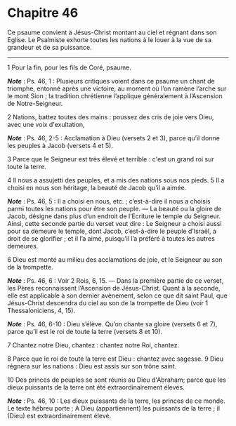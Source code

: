 # Chapitre 46

Ce psaume convient à Jésus-Christ montant au ciel et régnant dans son Eglise.
Le Psalmiste exhorte toutes les nations à le louer à la vue de sa grandeur et de sa puissance.

***

1 Pour la fin, pour les fils de Coré, psaume.

***Note*** :  Ps. 46, 1 : Plusieurs critiques voient dans ce psaume un chant de triomphe, entonné après une victoire, au moment où l’on ramène l’arche sur le mont Sion ; la tradition chrétienne l’applique généralement à l’Ascension de Notre-Seigneur.


2 Nations, battez toutes des mains : poussez des cris de joie vers Dieu, avec une voix d'exultation,

***Note*** :  Ps. 46, 2-5 : Acclamation à Dieu (versets 2 et 3), parce qu’il donne les peuples à Jacob (versets 4 et 5).

3 Parce que le Seigneur est très élevé et terrible : c'est un grand roi sur toute la terre.


4 Il nous a assujetti des peuples, et a mis des nations sous nos pieds. 5 Il a choisi en nous son héritage, la beauté de Jacob qu'il a aimée.

***Note*** :  Ps. 46, 5 : Il a choisi en nous, etc. ; c’est-à-dire il nous a choisis parmi toutes les nations pour être son peuple. ― La beauté ou la gloire de Jacob, désigne dans plus d’un endroit de l’Ecriture le temple du Seigneur. Ainsi, cette seconde partie du verset veut dire : Le Seigneur a choisi aussi pour sa demeure le temple, dont Jacob, c’est-à-dire le peuple d’Israël, a droit de se glorifier ; et il l’a aimé, puisqu’il l’a préféré à toutes les autres demeures.


6 Dieu est monté au milieu des acclamations de joie, et le Seigneur au son de la trompette.

***Note*** :  Ps. 46, 6 : Voir 2 Rois, 6, 15. ― Dans la première partie de ce verset, les Pères reconnaissent l’Ascension de Jésus-Christ. Quant à la seconde, elle est applicable à son dernier avènement, selon ce que dit saint Paul, que Jésus-Christ descendra du ciel au son de la trompette de Dieu (voir 1 Thessaloniciens, 4, 15).

***Note*** :  Ps. 46, 6-10 : Dieu s’élève. Qu’on chante sa gloire (versets 6 et 7), parce qu’il est le roi de toute la terre (versets 8 et 10).

7 Chantez notre Dieu, chantez : chantez notre Roi, chantez.


8 Parce que le roi de toute la terre est Dieu : chantez avec sagesse. 9 Dieu régnera sur les nations : Dieu est assis sur son trône saint.


10 Des princes de peuples se sont réunis au Dieu d'Abraham; parce que les dieux puissants de la terre ont été extraordinairement élevés.

***Note*** :  Ps. 46, 10 : Les dieux puissants de la terre, les princes de ce monde. Le texte hébreu porte : A Dieu (appartiennent) les puissants de la terre ; il (Dieu) est extraordinairement élevé.

